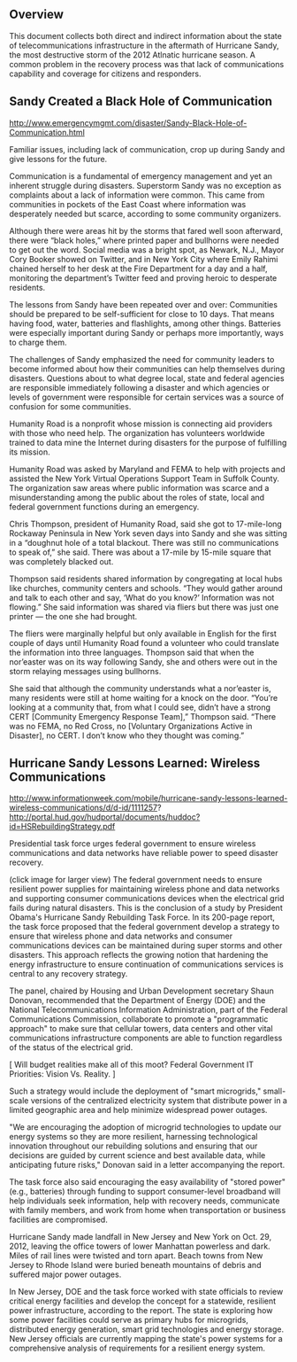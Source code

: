 
## Overview

This document collects both direct and indirect information about the state of telecommunications infrastructure in the aftermath of Hurricane Sandy, the most destructive storm of the 2012 Atlnatic hurricane season. A common problem in the recovery process was that lack of communications capability and coverage for citizens and responders.

## Sandy Created a Black Hole of Communication
http://www.emergencymgmt.com/disaster/Sandy-Black-Hole-of-Communication.html

Familiar issues, including lack of communication, crop up during Sandy and give lessons for the future.

Communication is a fundamental of emergency management and yet an inherent struggle during disasters. Superstorm Sandy was no exception as complaints about a lack of information were common. This came from communities in pockets of the East Coast where information was desperately needed but scarce, according to some community organizers. 

Although there were areas hit by the storms that fared well soon afterward, there were “black holes,” where printed paper and bullhorns were needed to get out the word. Social media was a bright spot, as Newark, N.J., Mayor Cory Booker showed on Twitter, and in New York City where Emily Rahimi chained herself to her desk at the Fire Department for a day and a half, monitoring the department’s Twitter feed and proving heroic to desperate residents. 

The lessons from Sandy have been repeated over and over: Communities should be prepared to be self-sufficient for close to 10 days. That means having food, water, batteries and flashlights, among other things. Batteries were especially important during Sandy or perhaps more importantly, ways to charge them. 

The challenges of Sandy emphasized the need for community leaders to become informed about how their communities can help themselves during disasters. Questions about to what degree local, state and federal agencies are responsible immediately following a disaster and which agencies or levels of government were responsible for certain services was a source of confusion for some communities. 

Humanity Road is a nonprofit whose mission is connecting aid providers with those who need help. The organization has volunteers worldwide trained to data mine the Internet during disasters for the purpose of fulfilling its mission. 

Humanity Road was asked by Maryland and FEMA to help with projects and assisted the New York Virtual Operations Support Team in Suffolk County. The organization saw areas where public information was scarce and a misunderstanding among the public about the roles of state, local and federal government functions during an emergency. 

Chris Thompson, president of Humanity Road, said she got to 17-mile-long Rockaway Peninsula in New York seven days into Sandy and she was sitting in a “doughnut hole of a total blackout. There was still no communications to speak of,” she said. There was about a 17-mile by 15-mile square that was completely blacked out.

Thompson said residents shared information by congregating at local hubs like churches, community centers and schools. “They would gather around and talk to each other and say, ‘What do you know?’ Information was not flowing.” She said information was shared via fliers but there was just one printer — the one she had brought. 

The fliers were marginally helpful but only available in English for the first couple of days until Humanity Road found a volunteer who could translate the information into three languages. Thompson said that when the nor’easter was on its way following Sandy, she and others were out in the storm relaying messages using bullhorns. 

She said that although the community understands what a nor’easter is, many residents were still at home waiting for a knock on the door. “You’re looking at a community that, from what I could see, didn’t have a strong CERT [Community Emergency Response Team],” Thompson said. “There was no FEMA, no Red Cross, no [Voluntary Organizations Active in Disaster], no CERT. I don’t know who they thought was coming.”

## Hurricane Sandy Lessons Learned: Wireless Communications
http://www.informationweek.com/mobile/hurricane-sandy-lessons-learned-wireless-communications/d/d-id/1111257?
http://portal.hud.gov/hudportal/documents/huddoc?id=HSRebuildingStrategy.pdf

Presidential task force urges federal government to ensure wireless communications and data networks have reliable power to speed disaster recovery.

(click image for larger view) The federal government needs to ensure resilient power supplies for maintaining wireless phone and data networks and supporting consumer communications devices when the electrical grid fails during natural disasters. This is the conclusion of a study by President Obama's Hurricane Sandy Rebuilding Task Force.
In its 200-page report, the task force proposed that the federal government develop a strategy to ensure that wireless phone and data networks and consumer communications devices can be maintained during super storms and other disasters. This approach reflects the growing notion that hardening the energy infrastructure to ensure continuation of communications services is central to any recovery strategy.

The panel, chaired by Housing and Urban Development secretary Shaun Donovan, recommended that the Department of Energy (DOE) and the National Telecommunications Information Administration, part of the Federal Communications Commission, collaborate to promote a "programmatic approach" to make sure that cellular towers, data centers and other vital communications infrastructure components are able to function regardless of the status of the electrical grid.

[ Will budget realities make all of this moot? Federal Government IT Priorities: Vision Vs. Reality. ]

Such a strategy would include the deployment of "smart microgrids," small-scale versions of the centralized electricity system that distribute power in a limited geographic area and help minimize widespread power outages.

"We are encouraging the adoption of microgrid technologies to update our energy systems so they are more resilient, harnessing technological innovation throughout our rebuilding solutions and ensuring that our decisions are guided by current science and best available data, while anticipating future risks," Donovan said in a letter accompanying the report.

The task force also said encouraging the easy availability of "stored power" (e.g., batteries) through funding to support consumer-level broadband will help individuals seek information, help with recovery needs, communicate with family members, and work from home when transportation or business facilities are compromised.

Hurricane Sandy made landfall in New Jersey and New York on Oct. 29, 2012, leaving the office towers of lower Manhattan powerless and dark. Miles of rail lines were twisted and torn apart. Beach towns from New Jersey to Rhode Island were buried beneath mountains of debris and suffered major power outages.

In New Jersey, DOE and the task force worked with state officials to review critical energy facilities and develop the concept for a statewide, resilient power infrastructure, according to the report. The state is exploring how some power facilities could serve as primary hubs for microgrids, distributed energy generation, smart grid technologies and energy storage. New Jersey officials are currently mapping the state's power systems for a comprehensive analysis of requirements for a resilient energy system.
